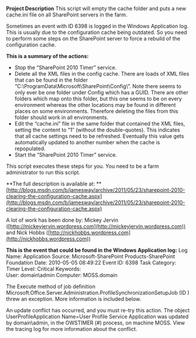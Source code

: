 **Project Description**
This script will empty the cache folder and puts a new cache.ini file on all SharePoint servers in the farm.

Sometimes an event with ID 6398 is logged in the Windows Application log. This is usually due to the configuration cache being outdated. So you need to perform some steps on the SharePoint server to force a rebuild of the configuration cache.

**This is a summary of the actions:**
* Stop the “SharePoint 2010 Timer” service.
* Delete all the XML files in the config cache. There are loads of XML files that can be found in the folder “C:\ProgramData\Microsoft\SharePoint\Config\”. Note there seems to only ever be one folder under Config which has a GUID. There are other folders which map onto this folder, but this one seems to be on every environment whereas the other locations may be found in different places on some environments. Therefore deleting the files from this folder should work in all environments.
* Edit the “cache.ini” file in the same folder that contained the XML files, setting the content to “1″ (without the double-quotes). This indicates that all cache settings need to be refreshed. Eventually this value gets automatically updated to another number when the cache is repopulated.
* Start the “SharePoint 2010 Timer” service.

This script executes these steps for you. You need to be a farm administrator to run this script.

**The full description is available at: **[http://blogs.msdn.com/b/jamesway/archive/2011/05/23/sharepoint-2010-clearing-the-configuration-cache.aspx](http://blogs.msdn.com/b/jamesway/archive/2011/05/23/sharepoint-2010-clearing-the-configuration-cache.aspx)

A lot of work has been done by: Mickey Jervin ([http://mickeyjervin.wordpress.com](http://mickeyjervin.wordpress.com)) and Nick Hobbs ([http://nickhobbs.wordpress.com](http://nickhobbs.wordpress.com))

**This is the event that could be found in the Windows Application log:**
Log Name:      Application
Source:        Microsoft-SharePoint Products-SharePoint Foundation
Date:          2010-05-05 08:49:22
Event ID:      6398
Task Category: Timer
Level:         Critical
Keywords:     
User:          domain\admin
Computer:      MOSS.domain


The Execute method of job definition Microsoft.Office.Server.Administration.ProfileSynchronizationSetupJob (ID <GUID>) threw an exception. More information is included below.

An update conflict has occurred, and you must re-try this action. The object UserProfileApplication Name=User Profile Service Application was updated by domain\admin, in the OWSTIMER (#) process, on machine MOSS.  View the tracing log for more information about the conflict.
